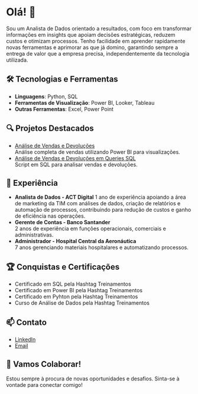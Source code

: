 # Olá! 👋
  Sou um Analista de Dados orientado a resultados, com foco em transformar informações em insights que apoiam decisões estratégicas, 
reduzem custos e otimizam processos. 
  Tenho facilidade em aprender rapidamente novas ferramentas e aprimorar as que já domino, 
garantindo sempre a entrega de valor que a empresa precisa, independentemente da tecnologia utilizada.

## 🛠️ Tecnologias e Ferramentas
- **Linguagens**: Python, SQL
- **Ferramentas de Visualização**: Power BI, Looker, Tableau
- **Outras Ferramentas**: Excel, Power Point

## 🔍 Projetos Destacados
- [Análise de Vendas e Devoluções](https://www.linkedin.com/posts/felipe-soaresbrito_meu-primeiro-projeto-de-portf%C3%B3lio-com-power-activity-7220814591574851585-Yaz1?utm_source=share&utm_medium=member_desktop)  
  Análise completa de vendas utilizando Power BI para visualizações.
- [Análise de Vendas e Devoluções em Queries SQL](https://www.linkedin.com/posts/felipe-soaresbrito_sql-dataanalysis-businessintelligence-activity-7229216429584113664-8KI3?utm_source=share&utm_medium=member_desktop)  
  Script em SQL para analisar vendas e devoluções.

## 💼 Experiência
- **Analista de Dados - ACT Digital**
  1 ano de experiência apoiando a área de marketing da TIM com análises de dados,
  criação de relatórios e automação de processos,
  contribuindo para redução de custos e ganho de eficiência nas operações.
- **Gerente de Contas - Banco Santander**  
  2 anos de experiência em funções operacionais, comerciais e administrativas.
- **Administrador - Hospital Central da Aeronáutica**  
  7 anos gerenciando materiais hospitalares e automatizando processos.

## 🏆 Conquistas e Certificações
- Certificado em SQL pela Hashtag Treinamentos
- Certificado em Power BI pela Hashtag Treinamentos
- Certificado em Pyhton pela Hashtag Treinamentos
- Curso de Análise de Dados pela Hashtag Treinamentos

## 📫 Contato
- [LinkedIn](https://www.linkedin.com/in/felipe-soaresbrito/)
- [Email](felipe.smbrito@hotmail.com)

## 🚀 Vamos Colaborar!
Estou sempre à procura de novas oportunidades e desafios. Sinta-se à vontade para conectar comigo!
